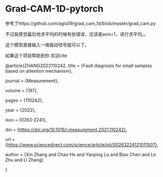 # Grad-CAM-1D-pytorch

参考了https://github.com/agis09/grad_cam_1d/blob/master/grad_cam.py

不过我感觉最后他求平均的时候有些错误，应该是axis=1，进行求平均。。


这个模型直接输入一维振动信号就可以了。


如果这个项目帮助到你 欢迎cite


@article{ZHANG2022110242,
title = {Fault diagnosis for small samples based on attention mechanism},

journal = {Measurement},

volume = {187},

pages = {110242},

year = {2022},

issn = {0263-2241},

doi = {https://doi.org/10.1016/j.measurement.2021.110242},

url = {https://www.sciencedirect.com/science/article/pii/S0263224121011507},

author = {Xin Zhang and Chao He and Yanping Lu and Biao Chen and Le Zhu and Li Zhang}

}
